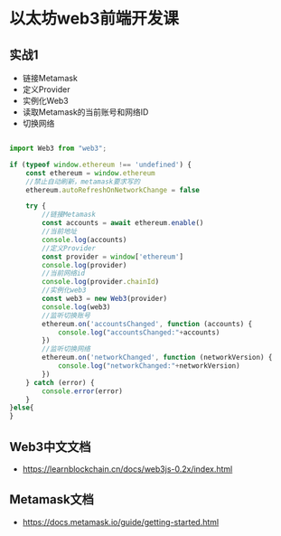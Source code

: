 # 以太坊web3前端开发课

## 实战1
- 链接Metamask
- 定义Provider
- 实例化Web3
- 读取Metamask的当前账号和网络ID
- 切换网络

 
```javascript

import Web3 from "web3";

if (typeof window.ethereum !== 'undefined') {
    const ethereum = window.ethereum
    //禁止自动刷新，metamask要求写的
    ethereum.autoRefreshOnNetworkChange = false

    try {
        //链接Metamask
        const accounts = await ethereum.enable()
        //当前地址
        console.log(accounts)
        //定义Provider 
        const provider = window['ethereum']
        console.log(provider)
        //当前网络id
        console.log(provider.chainId)
        //实例化web3
        const web3 = new Web3(provider)
        console.log(web3)
        //监听切换账号
        ethereum.on('accountsChanged', function (accounts) {
            console.log("accountsChanged:"+accounts)
        })
        //监听切换网络
        ethereum.on('networkChanged', function (networkVersion) {
            console.log("networkChanged:"+networkVersion)
        })
    } catch (error) {
        console.error(error)
    }
}else{
}

```

## Web3中文文档
- https://learnblockchain.cn/docs/web3js-0.2x/index.html
## Metamask文档
- https://docs.metamask.io/guide/getting-started.html
